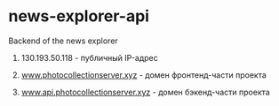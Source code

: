 # news-explorer-api
Backend of the news explorer

1. 130.193.50.118 - публичный IP-адрес

2. www.photocollectionserver.xyz - домен фронтенд-части проекта

3. www.api.photocollectionserver.xyz - домен бэкенд-части проекта
